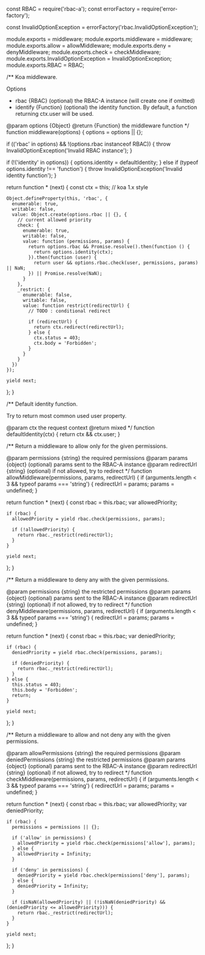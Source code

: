 
const RBAC = require('rbac-a');
const errorFactory = require('error-factory');

const InvalidOptionException = errorFactory('rbac.InvalidOptionException');


module.exports = middleware;
module.exports.middleware = middleware;
module.exports.allow = allowMiddleware;
module.exports.deny = denyMiddleware;
module.exports.check = checkMiddleware;
module.exports.InvalidOptionException = InvalidOptionException;
module.exports.RBAC = RBAC;


/**
Koa middleware.

Options
 - rbac {RBAC}         (optional) the RBAC-A instance (will create one if omitted)
 - identify {Function} (optional) the identity function. By default, a function returning ctx.user will be used.

@param options {Object}
@return {Function}                the middleware function
*/
function middleware(options) {
  options = options || {};

  if (('rbac' in options) && !(options.rbac instanceof RBAC)) {
    throw InvalidOptionException('Invalid RBAC instance');
  }

  if (!('identity' in options)) {
    options.identity = defaultIdentity;
  } else if (typeof options.identity !== 'function') {
    throw InvalidOptionException('Invalid identity function');
  }

  return function * (next) {
    const ctx = this;   // koa 1.x style

    Object.defineProperty(this, 'rbac', {
      enumerable: true,
      writable: false,
      value: Object.create(options.rbac || {}, {
        // current allowed priority
        check: {
          enumerable: true,
          writable: false,
          value: function (permissions, params) {
            return options.rbac && Promise.resolve().then(function () {
              return options.identity(ctx);
            }).then(function (user) {
              return user && options.rbac.check(user, permissions, params) || NaN;
            }) || Promise.resolve(NaN);
          }
        },
        _restrict: {
          enumerable: false,
          writable: false,
          value: function restrict(redirectUrl) {
            // TODO : conditional redirect

            if (redirectUrl) {
              return ctx.redirect(redirectUrl);
            } else {
              ctx.status = 403;
              ctx.body = 'Forbidden';
            }
          }
        }
      })
    });

    yield next;
  };
}


/**
Default identity function.

Try to return most common used user property.

@param ctx    the request context
@return mixed
*/
function defaultIdentity(ctx) {
  return ctx && ctx.user;
}


/**
Return a middleware to allow only for the given permissions.

@param permissions {string}            the required permissions
@param params {object} (optional)      params sent to the RBAC-A instance
@param redirectUrl {string} (optional) if not allowed, try to redirect
*/
function allowMiddleware(permissions, params, redirectUrl) {
  if (arguments.length < 3 && typeof params === 'string') {
    redirectUrl = params;
    params = undefined;
  }

  return function * (next) {
    const rbac = this.rbac;
    var allowedPriority;

    if (rbac) {
      allowedPriority = yield rbac.check(permissions, params);

      if (!allowedPriority) {
        return rbac._restrict(redirectUrl);
      }
    }

    yield next;
  };
}


/**
Return a middleware to deny any with the given permissions.

@param permissions {string}            the restricted permissions
@param params {object} (optional)      params sent to the RBAC-A instance
@param redirectUrl {string} (optional) if not allowed, try to redirect
*/
function denyMiddleware(permissions, params, redirectUrl) {
  if (arguments.length < 3 && typeof params === 'string') {
    redirectUrl = params;
    params = undefined;
  }

  return function * (next) {
    const rbac = this.rbac;
    var deniedPriority;

    if (rbac) {
      deniedPriority = yield rbac.check(permissions, params);

      if (deniedPriority) {
        return rbac._restrict(redirectUrl);
      }
    } else {
      this.status = 403;
      this.body = 'Forbidden';
      return;
    }

    yield next;
  };
}


/**
Return a middleware to allow and not deny any with the given permissions.

@param allowPermissions {string}       the required permissions
@param deniedPermissions {string}      the restricted permissions
@param params {object} (optional)      params sent to the RBAC-A instance
@param redirectUrl {string} (optional) if not allowed, try to redirect
*/
function checkMiddleware(permissions, params, redirectUrl) {
  if (arguments.length < 3 && typeof params === 'string') {
    redirectUrl = params;
    params = undefined;
  }

  return function * (next) {
    const rbac = this.rbac;
    var allowedPriority;
    var deniedPriority;

    if (rbac) {
      permissions = permissions || {};

      if ('allow' in permissions) {
        allowedPriority = yield rbac.check(permissions['allow'], params);
      } else {
        allowedPriority = Infinity;
      }

      if ('deny' in permissions) {
        deniedPriority = yield rbac.check(permissions['deny'], params);
      } else {
        deniedPriority = Infinity;
      }

      if (isNaN(allowedPriority) || (!isNaN(deniedPriority) && (deniedPriority <= allowedPriority))) {
        return rbac._restrict(redirectUrl);
      }
    }

    yield next;
  };
}



